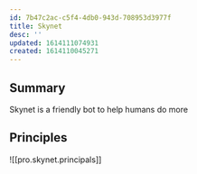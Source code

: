 ```yaml
---
id: 7b47c2ac-c5f4-4db0-943d-708953d3977f
title: Skynet
desc: ''
updated: 1614111074931
created: 1614110045271
---
```



## Summary

Skynet is a friendly bot to help humans do more

## Principles
![[pro.skynet.principals]]
